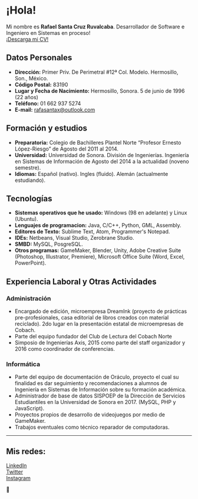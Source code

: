 # ¡Hola!

Mi nombre es **Rafael Santa Cruz Ruvalcaba**. Desarrollador de Software e Ingeniero en Sistemas en proceso!  
[¡Descarga mi CV!](https://drive.google.com/file/d/1V4vHJxlajvsfmqOfhJZqi4hrpfiRfvON/view?usp=sharing)

## Datos Personales

- **Dirección:** Primer Priv. De Perimetral #12ª Col. Modelo. Hermosillo, Son., México.
- **Código Postal:** 83190
- **Lugar y Fecha de Nacimiento:** Hermosillo, Sonora. 5 de junio de 1996 (22 años)
- **Teléfono:** 01 662 937 5274
- **E-mail:** [rafasantax@outlook.com](mailto:rafasantax@outlook.com)  



## Formación y estudios
- **Preparatoria:** Colegio de Bachilleres Plantel Norte “Profesor Ernesto López-Riesgo” de Agosto del 2011 al 2014.
- **Universidad:** Universidad de Sonora. División de Ingenierías. Ingeniería en Sistemas de Información de Agosto del 2014 a la actualidad (noveno semestre).
- **Idiomas:** Español (nativo). Ingles (fluido). Alemán (actualmente estudiando).  



## Tecnologías
- **Sistemas operativos que he usado:** Windows (98 en adelante) y Linux (Ubuntu).
- **Lenguajes de programacion:** Java, C/C++, Python, GML, Assembly.
- **Editores de Texto:** Sublime Text, Atom, Programmer's Notepad.
- **IDEs:** Netbeans, Visual Studio, Zerobrane Studio.
- **SMBD:** MySQL, PosgreSQL.
- **Otros programas:** GameMaker, Blender, Unity, Adobe Creative Suite (Photoshop, Illustrator, Premiere), Microsoft Office Suite (Word, Excel, PowerPoint).  



## Experiencia Laboral y Otras Actividades
### Administración
-	Encargado de edición, microempresa DreamInk (proyecto de prácticas pre-profesionales, casa editorial de libros creados con material reciclado). 2do lugar en la presentación estatal de microempresas de Cobach.
-	Parte del equipo fundador del Club de Lectura del Cobach Norte
-	Simposio de Ingenierías Axis, 2015 como parte del staff organizador y 2016 como coordinador de conferencias.

### Informática
-	Parte del equipo de documentación de Oráculo, proyecto el cual su finalidad es dar seguimiento y recomendaciones a alumnos de Ingeniería en Sistemas de Información sobre su formación académica.
-	Administrador de base de datos SISPOEP de la Dirección de Servicios Estudiantiles en la Universidad de Sonora en 2017. (MySQL, PHP y JavaScript).
-	Proyectos propios de desarrollo de videojuegos por medio de GameMaker.
-	Trabajos eventuales como técnico reparador de computadoras.
________________________________________________________________________________________________________________________________________

## Mis redes:
[LinkedIn](https://www.linkedin.com/in/rafael-santa-cruz-544868127/)  
[Twitter](https://twitter.com/Rafasantaxr)  
[Instagram](https://www.instagram.com/rafa_santax/)
  
:space_invader:
